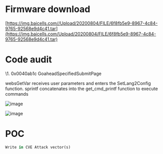 # Firmware download

[https://img.baicells.com//Upload/20200804/FILE/6f8fb5e9-8967-4c84-9765-92568e9d4c41.tar](https://img.baicells.com/Upload/20200804/FILE/6f8fb5e9-8967-4c84-9765-92568e9d4c41.tar)



# Code audit



\1.   0x0040ab1c GoaheadSpecifiedSubmitPage



websGetVar receives user parameters and enters the SetLang2Config function. sprintf concatenates into the get_cmd_printf function to execute commands

![image](https://github.com/Zjackky/CVE_pOc_1/assets/134998334/355d3822-9301-4ee2-8907-903f0be5678e)


![image](https://github.com/Zjackky/CVE_pOc_1/assets/134998334/b23d16d5-0b63-43f4-b157-a8d7a6ab80c0)






# POC

```python
Write in CVE Attack vector(s)
```



